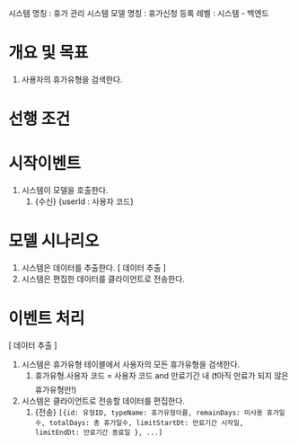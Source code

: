 시스템 명칭 : 휴가 관리 시스템
모델 명칭 : 휴가신청 등록
레벨 : 시스템 - 백엔드


# 개요 및 목표
1. 사용자의 휴가유형을 검색한다.

# 선행 조건

# 시작이벤트
1. 시스템이 모델을 호출한다.
	1. {수신} {userId : 사용자 코드}

# 모델 시나리오
1. 시스템은 데이터를 추출한다. [ 데이터 추출 ]
2. 시스템은 편집한 데이터를 클라이언트로 전송한다.

# 이벤트 처리
[ 데이터 추출 ]
1. 시스템은 휴가유형 테이블에서 사용자의 모든 휴가유형을 검색한다.
	1. 휴가유형.사용자 코드 = 사용자 코드 and
	   만료기간 내 (❗️아직 만료가 되지 않은 휴가유형만!)
1. 시스템은 클라이언트로 전송할 데이터를 편집한다.
	1. {전송}
	   ```[{id: 유형ID, typeName: 휴가유형이름, remainDays: 미사용 휴가일수, totalDays: 총 휴가일수, limitStartDt: 만료기간 시작일, limitEndDt: 만료기간 종료일 }, ...]```
	
